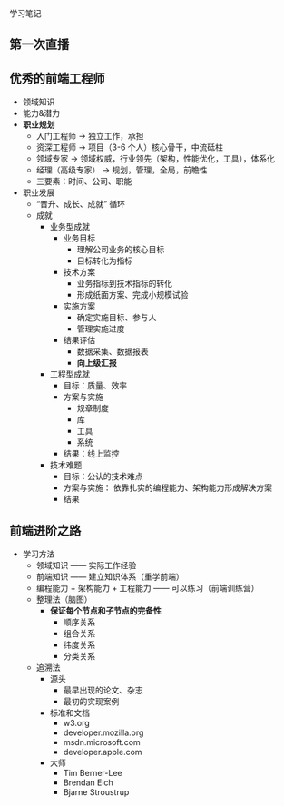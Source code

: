 学习笔记

## 第一次直播

## 优秀的前端工程师

-   领域知识
-   能力&潜力
-   **职业规划**
    -   入门工程师 -> 独立工作，承担
    -   资深工程师 -> 项目（3-6 个人）核心骨干，中流砥柱
    -   领域专家 -> 领域权威，行业领先（架构，性能优化，工具），体系化
    -   经理（高级专家） -> 规划，管理，全局，前瞻性
    -   三要素：时间、公司、职能
-   职业发展
    -   “晋升、成长、成就” 循环
    -   成就
        -   业务型成就
            -   业务目标
                -   理解公司业务的核心目标
                -   目标转化为指标
            -   技术方案
                -   业务指标到技术指标的转化
                -   形成纸面方案、完成小规模试验
            -   实施方案
                -   确定实施目标、参与人
                -   管理实施进度
            -   结果评估
                -   数据采集、数据报表
                -   **向上级汇报**
        -   工程型成就
            -   目标：质量、效率
            -   方案与实施
                -   规章制度
                -   库
                -   工具
                -   系统
            -   结果：线上监控
        -   技术难题
            -   目标：公认的技术难点
            -   方案与实施： 依靠扎实的编程能力、架构能力形成解决方案
            -   结果

## 前端进阶之路

-   学习方法
    -   领域知识 —— 实际工作经验
    -   前端知识 —— 建立知识体系（重学前端）
    -   编程能力 + 架构能力 + 工程能力 —— 可以练习（前端训练营）
    -   整理法（脑图）
        -   **保证每个节点和子节点的完备性**
            -   顺序关系
            -   组合关系
            -   纬度关系
            -   分类关系
    -   追溯法
        -   源头
            -   最早出现的论文、杂志
            -   最初的实现案例
        -   标准和文档
            -   w3.org
            -   developer.mozilla.org
            -   msdn.microsoft.com
            -   developer.apple.com
        -   大师
            -   Tim Berner-Lee
            -   Brendan Eich
            -   Bjarne Stroustrup
